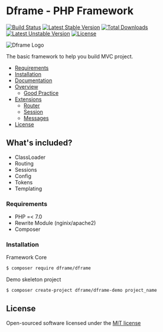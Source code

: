 # Dframe - PHP Framework 
[![Build Status](https://travis-ci.org/dframe/dframe.svg?branch=master)](https://travis-ci.org/dframe/dframe) [![Latest Stable Version](https://poser.pugx.org/dframe/dframe/v/stable)](https://packagist.org/packages/dframe/dframe) [![Total Downloads](https://poser.pugx.org/dframe/dframe/downloads)](https://packagist.org/packages/dframe/dframe) [![Latest Unstable Version](https://poser.pugx.org/dframe/dframe/v/unstable)](https://packagist.org/packages/dframe/dframe) [![License](https://poser.pugx.org/dframe/dframe/license)](https://packagist.org/packages/dframe/dframe)

![Dframe Logo](https://dframeframework.com/img/logo_full.png)

The basic framework to help you build MVC project.

- [Requirements](#Requirements)
- [Installation](https://dframeframework.com/en/docs/dframe/master/installation/overview)
- [Documentation](https://dframeframework.com/page/docs)
- [Overview](#overview)
    - [Good Practice](docs/overview/GoodPractice.md)
- [Extensions](#)
    - [Router](docs/extensions/Router.md)
    - [Session](docs/extensions/Session.md)
    - [Messages](docs/extensions/Messages.md)
- [License](#license)


## What's included?
 * ClassLoader
 * Routing
 * Sessions
 * Config
 * Tokens
 * Templating

### Requirements
 
 - PHP =< 7.0
 - Rewrite Module (nginix/apache2)
 - Composer
 

### Installation

Framework Core
```sh
$ composer require dframe/dframe
```

Demo skeleton project 
```sh
$ composer create-project dframe/dframe-demo project_name
```

License
----

Open-sourced software licensed under the [MIT license](http://opensource.org/licenses/MIT)
